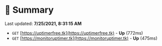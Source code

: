 # 📖 Summary
Last updated: **7/25/2021, 8:31:15 AM**

- `GET` [https://uptimerfree.tk](https://uptimerfree.tk) - **Up** (772ms)
- `GET` [https://monitoruptimer.tk](https://monitoruptimer.tk) - **Up** (475ms)
